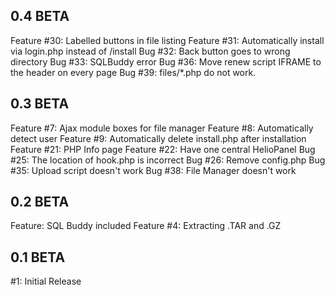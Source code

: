 ## 0.4 BETA ##
Feature #30: Labelled buttons in file listing
Feature #31: Automatically install via login.php instead of /install
Bug #32: Back button goes to wrong directory
Bug #33: SQLBuddy error
Bug #36: Move renew script IFRAME to the header on every page
Bug #39: files/*.php do not work.

## 0.3 BETA ##
Feature #7: Ajax module boxes for file manager
Feature #8: Automatically detect user
Feature #9: Automatically delete install.php after installation
Feature #21: PHP Info page
Feature #22: Have one central HelioPanel
Bug #25: The location of hook.php is incorrect
Bug #26: Remove config.php
Bug #35: Upload script doesn't work
Bug #38: File Manager doesn't work

## 0.2 BETA ##
Feature: SQL Buddy included
Feature #4: Extracting .TAR and .GZ

## 0.1 BETA ##
#1: Initial Release